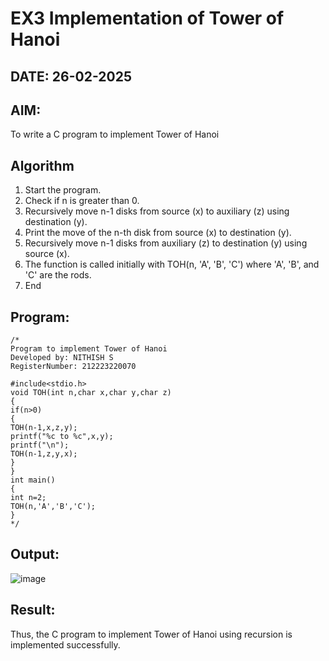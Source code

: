 # EX3 Implementation of Tower of Hanoi
## DATE: 26-02-2025
## AIM:
To write a C program to implement Tower of Hanoi

## Algorithm
1. Start the program. 
2. Check if n is greater than 0. 
3. Recursively move n-1 disks from source (x) to auxiliary (z) using destination (y). 
4. Print the move of the n-th disk from source (x) to destination (y). 
5. Recursively move n-1 disks from auxiliary (z) to destination (y) using source (x). 
6. The function is called initially with TOH(n, 'A', 'B', 'C') where 'A', 'B', and 'C' are the      rods. 
7. End

## Program:
```
/*
Program to implement Tower of Hanoi
Developed by: NITHISH S
RegisterNumber: 212223220070

#include<stdio.h> 
void TOH(int n,char x,char y,char z) 
{ 
if(n>0) 
{ 
TOH(n-1,x,z,y); 
printf("%c to %c",x,y); 
printf("\n"); 
TOH(n-1,z,y,x); 
} 
} 
int main() 
{ 
int n=2; 
TOH(n,'A','B','C'); 
}  
*/
```

## Output:

![image](https://github.com/user-attachments/assets/1d7d9ad4-a72f-40ce-93c7-f5158938e357)


## Result:
Thus, the C program to implement Tower of Hanoi using recursion is implemented successfully.
